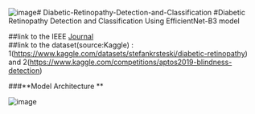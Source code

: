 ![image](https://github.com/MoonShine110/Diabetic-Retinopathy-Detection-and-Classification/assets/158290511/7c7c29dc-045d-45b0-88b7-7624e53edd5e)# Diabetic-Retinopathy-Detection-and-Classification
#Diabetic Retinopathy Detection and Classification Using EfficientNet-B3 model

##link to the IEEE [Journal](https://ieeexplore.ieee.org/document/10169756)   
##link to the dataset(source:Kaggle) : 1(https://www.kaggle.com/datasets/stefankrsteski/diabetic-retinopathy) and 2(https://www.kaggle.com/competitions/aptos2019-blindness-detection)

###**Model Architecture **

![image](https://github.com/MoonShine110/Diabetic-Retinopathy-Detection-and-Classification/assets/158290511/c00fab54-cca7-4161-9a1d-e4175a74db78)


